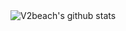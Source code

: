 <img src="https://github-readme-stats.vercel.app/api?username=V2beach&show_icons=true&include_all_commits=true" alt="V2beach's github stats" align="center"/>
